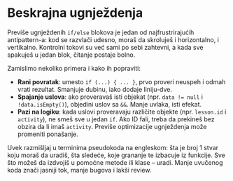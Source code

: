 # Beskrajna ugnježdenja

Previše ugnježdenih `if/else` blokova je jedan od najfrustrirajućih antipattern-a: kod se razvlači udesno, moraš da skroluješ i horizontalno, i vertikalno. Kontrolni tokovi su već sami po sebi zahtevni, a kada sve spakuješ u jedan blok, čitanje postaje bolno.

Zamislimo nekoliko primera i kako ih popraviti:
- **Rani povratak**: umesto `if (...) { ... }`, prvo proveri neuspeh i odmah vrati rezultat. Smanjuje dubinu, iako dodaje liniju-dve.
- **Spajanje uslova**: ako proveravaš isti objekat (npr. `data != null` i `!data.isEmpty()`), objedini uslov sa `&&`. Manje uvlaka, isti efekat.
- **Pazi na logiku**: kada uslovi proveravaju različite objekte (npr. `lesson.id` i `activity`), ne smeš sve u jedan `if`. Ako ID fali, treba da prekineš bez obzira da li imaš `activity`. Previše optimizacije ugnježdenja može promeniti ponašanje.

Uvek razmišljaj u terminima pseudokoda na engleskom: šta je broj 1 stvar koju moraš da uradiš, šta sledeće, koje grananje te izbacuje iz funkcije. Sve što možeš da izdvojiš u pomoćne metode ili klase – uradi. Manje uvučenog koda znači jasniji tok, manje bugova i lakši review.
